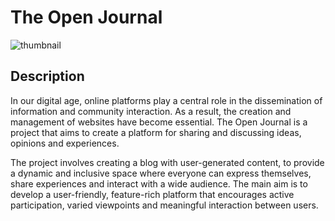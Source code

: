 # The Open Journal

![thumbnail](https://raw.githubusercontent.com/Issaminu/open-jounal/main/open%20journal.png)

## Description

In our digital age, online platforms play a central role in the dissemination of information and community interaction. As a result, the creation and management of websites have become essential. The Open Journal is a project that aims to create a platform for sharing and discussing ideas, opinions and experiences.

The project involves creating a blog with user-generated content, to provide a dynamic and inclusive space where everyone can express themselves, share experiences and interact with a wide audience. The main aim is to develop a user-friendly, feature-rich platform that encourages active participation, varied viewpoints and meaningful interaction between users.
